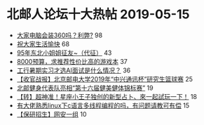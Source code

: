 # 北邮人论坛十大热帖 2019-05-15

- [大家电脑会装360吗？利弊?](https://bbs.byr.cn/article/Talking/6120532) 98
- [祝大家生活愉快](https://bbs.byr.cn/article/Feeling/3111225) 68
- [95年东北小姐姐征友~（代征）](https://bbs.byr.cn/article/Friends/1924648) 43
- [8000预算，求推荐性价比高的游戏本](https://bbs.byr.cn/article/Notebook/179080) 37
- [工行暑期实习才选AI面试是什么情况？](https://bbs.byr.cn/article/Job/2032115) 36
- [【收官战报】北京邮电大学2019年“中兴通讯杯”研究生篮球赛](https://bbs.byr.cn/article/Basketball/610563) 25
- [北邮健身代表队亮相“第十六届健美健体锦标赛”](https://bbs.byr.cn/article/Gymnasium/113592) 19
- [【转】超神准！星座小王子独创的新型占卜、來一起試玩一下！](https://bbs.byr.cn/article/Constellations/326533) 18
- [有大佬熟悉linux下c语言多线程编程的吗，有问题请教可有偿](https://bbs.byr.cn/article/CPP/98970) 15
- [【保研招生】网安一组](https://bbs.byr.cn/article/AimGraduate/1166037) 10


